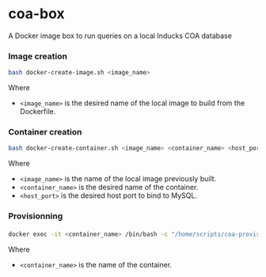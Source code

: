 # coa-box
A Docker image box to run queries on a local Inducks COA database


### Image creation

```bash
bash docker-create-image.sh <image_name>
```

Where 
* `<image_name>` is the desired name of the local image to build from the Dockerfile.

### Container creation

```bash
bash docker-create-container.sh <image_name> <container_name> <host_port>
```

Where
* `<image_name>` is the name of the local image previously built.
* `<container_name>` is the desired name of the container.
* `<host_port>` is the desired host port to bind to MySQL.

### Provisionning

#### 

```bash
docker exec -it <container_name> /bin/bash -c "/home/scripts/coa-provision.sh"
```

Where
* `<container_name>` is the name of the container.